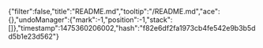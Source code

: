 {"filter":false,"title":"README.md","tooltip":"/README.md","ace":{},"undoManager":{"mark":-1,"position":-1,"stack":[]},"timestamp":1475360206002,"hash":"f82e6df2fa1973cb4fe542e9b3b5dd5b1e23d562"}